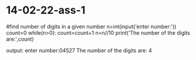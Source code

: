 # 14-02-22-ass-1
#find number of digits in a given number
n=int(input('enter number:'))
count=0
while(n>0):
    count=count+1
    n=n//10
print('The number of the digits are:',count)

output:
enter number:04527
The number of the digits are: 4
